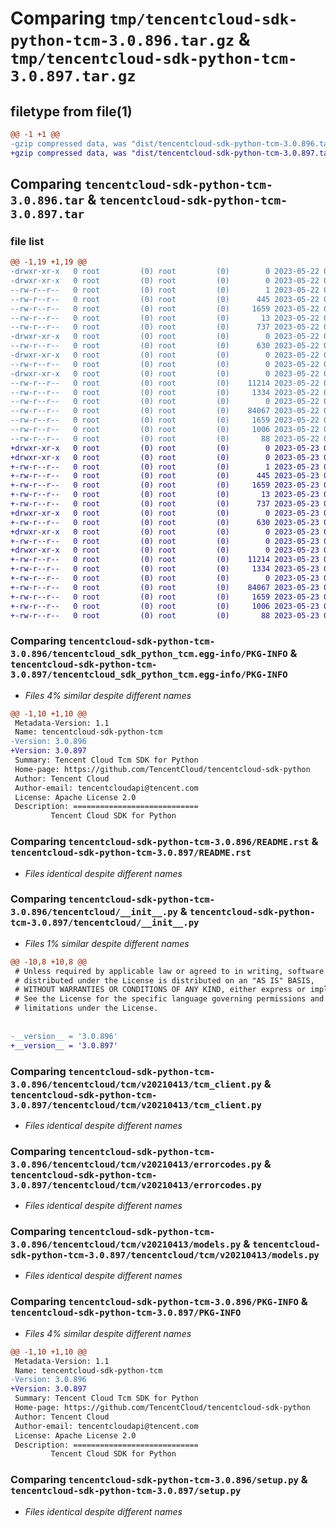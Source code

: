 # Comparing `tmp/tencentcloud-sdk-python-tcm-3.0.896.tar.gz` & `tmp/tencentcloud-sdk-python-tcm-3.0.897.tar.gz`

## filetype from file(1)

```diff
@@ -1 +1 @@
-gzip compressed data, was "dist/tencentcloud-sdk-python-tcm-3.0.896.tar", last modified: Mon May 22 00:33:28 2023, max compression
+gzip compressed data, was "dist/tencentcloud-sdk-python-tcm-3.0.897.tar", last modified: Tue May 23 02:32:19 2023, max compression
```

## Comparing `tencentcloud-sdk-python-tcm-3.0.896.tar` & `tencentcloud-sdk-python-tcm-3.0.897.tar`

### file list

```diff
@@ -1,19 +1,19 @@
-drwxr-xr-x   0 root         (0) root         (0)        0 2023-05-22 00:33:28.000000 tencentcloud-sdk-python-tcm-3.0.896/
-drwxr-xr-x   0 root         (0) root         (0)        0 2023-05-22 00:33:28.000000 tencentcloud-sdk-python-tcm-3.0.896/tencentcloud_sdk_python_tcm.egg-info/
--rw-r--r--   0 root         (0) root         (0)        1 2023-05-22 00:33:28.000000 tencentcloud-sdk-python-tcm-3.0.896/tencentcloud_sdk_python_tcm.egg-info/dependency_links.txt
--rw-r--r--   0 root         (0) root         (0)      445 2023-05-22 00:33:28.000000 tencentcloud-sdk-python-tcm-3.0.896/tencentcloud_sdk_python_tcm.egg-info/SOURCES.txt
--rw-r--r--   0 root         (0) root         (0)     1659 2023-05-22 00:33:28.000000 tencentcloud-sdk-python-tcm-3.0.896/tencentcloud_sdk_python_tcm.egg-info/PKG-INFO
--rw-r--r--   0 root         (0) root         (0)       13 2023-05-22 00:33:28.000000 tencentcloud-sdk-python-tcm-3.0.896/tencentcloud_sdk_python_tcm.egg-info/top_level.txt
--rw-r--r--   0 root         (0) root         (0)      737 2023-05-22 00:33:28.000000 tencentcloud-sdk-python-tcm-3.0.896/README.rst
-drwxr-xr-x   0 root         (0) root         (0)        0 2023-05-22 00:33:28.000000 tencentcloud-sdk-python-tcm-3.0.896/tencentcloud/
--rw-r--r--   0 root         (0) root         (0)      630 2023-05-22 00:33:28.000000 tencentcloud-sdk-python-tcm-3.0.896/tencentcloud/__init__.py
-drwxr-xr-x   0 root         (0) root         (0)        0 2023-05-22 00:33:28.000000 tencentcloud-sdk-python-tcm-3.0.896/tencentcloud/tcm/
--rw-r--r--   0 root         (0) root         (0)        0 2023-05-22 00:33:28.000000 tencentcloud-sdk-python-tcm-3.0.896/tencentcloud/tcm/__init__.py
-drwxr-xr-x   0 root         (0) root         (0)        0 2023-05-22 00:33:28.000000 tencentcloud-sdk-python-tcm-3.0.896/tencentcloud/tcm/v20210413/
--rw-r--r--   0 root         (0) root         (0)    11214 2023-05-22 00:33:28.000000 tencentcloud-sdk-python-tcm-3.0.896/tencentcloud/tcm/v20210413/tcm_client.py
--rw-r--r--   0 root         (0) root         (0)     1334 2023-05-22 00:33:28.000000 tencentcloud-sdk-python-tcm-3.0.896/tencentcloud/tcm/v20210413/errorcodes.py
--rw-r--r--   0 root         (0) root         (0)        0 2023-05-22 00:33:28.000000 tencentcloud-sdk-python-tcm-3.0.896/tencentcloud/tcm/v20210413/__init__.py
--rw-r--r--   0 root         (0) root         (0)    84067 2023-05-22 00:33:28.000000 tencentcloud-sdk-python-tcm-3.0.896/tencentcloud/tcm/v20210413/models.py
--rw-r--r--   0 root         (0) root         (0)     1659 2023-05-22 00:33:28.000000 tencentcloud-sdk-python-tcm-3.0.896/PKG-INFO
--rw-r--r--   0 root         (0) root         (0)     1006 2023-05-22 00:33:28.000000 tencentcloud-sdk-python-tcm-3.0.896/setup.py
--rw-r--r--   0 root         (0) root         (0)       88 2023-05-22 00:33:28.000000 tencentcloud-sdk-python-tcm-3.0.896/setup.cfg
+drwxr-xr-x   0 root         (0) root         (0)        0 2023-05-23 02:32:19.000000 tencentcloud-sdk-python-tcm-3.0.897/
+drwxr-xr-x   0 root         (0) root         (0)        0 2023-05-23 02:32:19.000000 tencentcloud-sdk-python-tcm-3.0.897/tencentcloud_sdk_python_tcm.egg-info/
+-rw-r--r--   0 root         (0) root         (0)        1 2023-05-23 02:32:19.000000 tencentcloud-sdk-python-tcm-3.0.897/tencentcloud_sdk_python_tcm.egg-info/dependency_links.txt
+-rw-r--r--   0 root         (0) root         (0)      445 2023-05-23 02:32:19.000000 tencentcloud-sdk-python-tcm-3.0.897/tencentcloud_sdk_python_tcm.egg-info/SOURCES.txt
+-rw-r--r--   0 root         (0) root         (0)     1659 2023-05-23 02:32:19.000000 tencentcloud-sdk-python-tcm-3.0.897/tencentcloud_sdk_python_tcm.egg-info/PKG-INFO
+-rw-r--r--   0 root         (0) root         (0)       13 2023-05-23 02:32:19.000000 tencentcloud-sdk-python-tcm-3.0.897/tencentcloud_sdk_python_tcm.egg-info/top_level.txt
+-rw-r--r--   0 root         (0) root         (0)      737 2023-05-23 02:32:19.000000 tencentcloud-sdk-python-tcm-3.0.897/README.rst
+drwxr-xr-x   0 root         (0) root         (0)        0 2023-05-23 02:32:19.000000 tencentcloud-sdk-python-tcm-3.0.897/tencentcloud/
+-rw-r--r--   0 root         (0) root         (0)      630 2023-05-23 02:32:19.000000 tencentcloud-sdk-python-tcm-3.0.897/tencentcloud/__init__.py
+drwxr-xr-x   0 root         (0) root         (0)        0 2023-05-23 02:32:19.000000 tencentcloud-sdk-python-tcm-3.0.897/tencentcloud/tcm/
+-rw-r--r--   0 root         (0) root         (0)        0 2023-05-23 02:32:19.000000 tencentcloud-sdk-python-tcm-3.0.897/tencentcloud/tcm/__init__.py
+drwxr-xr-x   0 root         (0) root         (0)        0 2023-05-23 02:32:19.000000 tencentcloud-sdk-python-tcm-3.0.897/tencentcloud/tcm/v20210413/
+-rw-r--r--   0 root         (0) root         (0)    11214 2023-05-23 02:32:19.000000 tencentcloud-sdk-python-tcm-3.0.897/tencentcloud/tcm/v20210413/tcm_client.py
+-rw-r--r--   0 root         (0) root         (0)     1334 2023-05-23 02:32:19.000000 tencentcloud-sdk-python-tcm-3.0.897/tencentcloud/tcm/v20210413/errorcodes.py
+-rw-r--r--   0 root         (0) root         (0)        0 2023-05-23 02:32:19.000000 tencentcloud-sdk-python-tcm-3.0.897/tencentcloud/tcm/v20210413/__init__.py
+-rw-r--r--   0 root         (0) root         (0)    84067 2023-05-23 02:32:19.000000 tencentcloud-sdk-python-tcm-3.0.897/tencentcloud/tcm/v20210413/models.py
+-rw-r--r--   0 root         (0) root         (0)     1659 2023-05-23 02:32:19.000000 tencentcloud-sdk-python-tcm-3.0.897/PKG-INFO
+-rw-r--r--   0 root         (0) root         (0)     1006 2023-05-23 02:32:19.000000 tencentcloud-sdk-python-tcm-3.0.897/setup.py
+-rw-r--r--   0 root         (0) root         (0)       88 2023-05-23 02:32:19.000000 tencentcloud-sdk-python-tcm-3.0.897/setup.cfg
```

### Comparing `tencentcloud-sdk-python-tcm-3.0.896/tencentcloud_sdk_python_tcm.egg-info/PKG-INFO` & `tencentcloud-sdk-python-tcm-3.0.897/tencentcloud_sdk_python_tcm.egg-info/PKG-INFO`

 * *Files 4% similar despite different names*

```diff
@@ -1,10 +1,10 @@
 Metadata-Version: 1.1
 Name: tencentcloud-sdk-python-tcm
-Version: 3.0.896
+Version: 3.0.897
 Summary: Tencent Cloud Tcm SDK for Python
 Home-page: https://github.com/TencentCloud/tencentcloud-sdk-python
 Author: Tencent Cloud
 Author-email: tencentcloudapi@tencent.com
 License: Apache License 2.0
 Description: ============================
         Tencent Cloud SDK for Python
```

### Comparing `tencentcloud-sdk-python-tcm-3.0.896/README.rst` & `tencentcloud-sdk-python-tcm-3.0.897/README.rst`

 * *Files identical despite different names*

### Comparing `tencentcloud-sdk-python-tcm-3.0.896/tencentcloud/__init__.py` & `tencentcloud-sdk-python-tcm-3.0.897/tencentcloud/__init__.py`

 * *Files 1% similar despite different names*

```diff
@@ -10,8 +10,8 @@
 # Unless required by applicable law or agreed to in writing, software
 # distributed under the License is distributed on an "AS IS" BASIS,
 # WITHOUT WARRANTIES OR CONDITIONS OF ANY KIND, either express or implied.
 # See the License for the specific language governing permissions and
 # limitations under the License.
 
 
-__version__ = '3.0.896'
+__version__ = '3.0.897'
```

### Comparing `tencentcloud-sdk-python-tcm-3.0.896/tencentcloud/tcm/v20210413/tcm_client.py` & `tencentcloud-sdk-python-tcm-3.0.897/tencentcloud/tcm/v20210413/tcm_client.py`

 * *Files identical despite different names*

### Comparing `tencentcloud-sdk-python-tcm-3.0.896/tencentcloud/tcm/v20210413/errorcodes.py` & `tencentcloud-sdk-python-tcm-3.0.897/tencentcloud/tcm/v20210413/errorcodes.py`

 * *Files identical despite different names*

### Comparing `tencentcloud-sdk-python-tcm-3.0.896/tencentcloud/tcm/v20210413/models.py` & `tencentcloud-sdk-python-tcm-3.0.897/tencentcloud/tcm/v20210413/models.py`

 * *Files identical despite different names*

### Comparing `tencentcloud-sdk-python-tcm-3.0.896/PKG-INFO` & `tencentcloud-sdk-python-tcm-3.0.897/PKG-INFO`

 * *Files 4% similar despite different names*

```diff
@@ -1,10 +1,10 @@
 Metadata-Version: 1.1
 Name: tencentcloud-sdk-python-tcm
-Version: 3.0.896
+Version: 3.0.897
 Summary: Tencent Cloud Tcm SDK for Python
 Home-page: https://github.com/TencentCloud/tencentcloud-sdk-python
 Author: Tencent Cloud
 Author-email: tencentcloudapi@tencent.com
 License: Apache License 2.0
 Description: ============================
         Tencent Cloud SDK for Python
```

### Comparing `tencentcloud-sdk-python-tcm-3.0.896/setup.py` & `tencentcloud-sdk-python-tcm-3.0.897/setup.py`

 * *Files identical despite different names*


